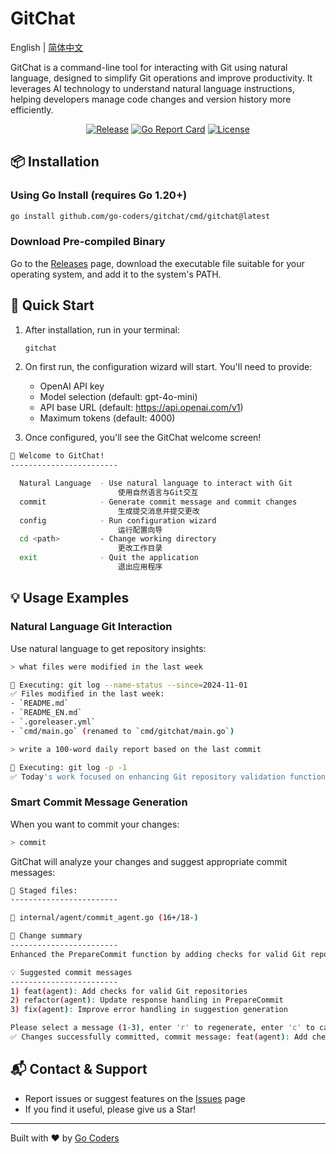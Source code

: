 # GitChat

English | [简体中文](README.md)

GitChat is a command-line tool for interacting with Git using natural language, designed to simplify Git operations and improve productivity. It leverages AI technology to understand natural language instructions, helping developers manage code changes and version history more efficiently.

<div align="center">

[![Release](https://img.shields.io/github/v/release/go-coders/gitchat)](https://github.com/go-coders/gitchat/releases)
[![Go Report Card](https://goreportcard.com/badge/github.com/go-coders/gitchat)](https://goreportcard.com/report/github.com/go-coders/gitchat)
[![License](https://img.shields.io/github/license/go-coders/gitchat)](LICENSE)

</div>

## 📦 Installation

### Using Go Install (requires Go 1.20+)

```bash
go install github.com/go-coders/gitchat/cmd/gitchat@latest
```

### Download Pre-compiled Binary

Go to the [Releases](https://github.com/go-coders/gitchat/releases) page, download the executable file suitable for your operating system, and add it to the system's PATH.

## 🚀 Quick Start

1. After installation, run in your terminal:

   ```bash
   gitchat
   ```

2. On first run, the configuration wizard will start. You'll need to provide:

   - OpenAI API key
   - Model selection (default: gpt-4o-mini)
   - API base URL (default: https://api.openai.com/v1)
   - Maximum tokens (default: 4000)

3. Once configured, you'll see the GitChat welcome screen!

```bash
🤖 Welcome to GitChat!
------------------------

  Natural Language  - Use natural language to interact with Git
                        使用自然语言与Git交互
  commit            - Generate commit message and commit changes
                        生成提交消息并提交更改
  config            - Run configuration wizard
                        运行配置向导
  cd <path>         - Change working directory
                        更改工作目录
  exit              - Quit the application
                        退出应用程序

```

## 💡 Usage Examples

### Natural Language Git Interaction

Use natural language to get repository insights:

```bash
> what files were modified in the last week

🔄 Executing: git log --name-status --since=2024-11-01
✅ Files modified in the last week:
- `README.md`
- `README_EN.md`
- `.goreleaser.yml`
- `cmd/main.go` (renamed to `cmd/gitchat/main.go`)

```

```bash
> write a 100-word daily report based on the last commit

🔄 Executing: git log -p -1
✅ Today's work focused on enhancing Git repository validation functionality. I added new code in chat_agent.go to verify whether the current directory is a Git repository before executing chat functionality. If not, it returns a custom NotGitRepoError. Additionally, I cleaned up the response handling to ensure proper formatting. These improvements enhance system robustness by preventing unnecessary operations in non-Git repository environments.

```

### Smart Commit Message Generation

When you want to commit your changes:

```bash
> commit
```

GitChat will analyze your changes and suggest appropriate commit messages:

```bash
📄 Staged files:
------------------------

📝 internal/agent/commit_agent.go (16+/18-)

📝 Change summary
------------------------
Enhanced the PrepareCommit function by adding checks for valid Git repositories and refactoring response handling. Introduced a new error type for non-Git repositories and modified the return type to include a structured CommitResponse. Improved logging and error handling in the generateSuggestions function to ensure clearer and more reliable suggestion generation.

💡 Suggested commit messages
------------------------
1) feat(agent): Add checks for valid Git repositories
2) refactor(agent): Update response handling in PrepareCommit
3) fix(agent): Improve error handling in suggestion generation

Please select a message (1-3), enter 'r' to regenerate, enter 'c' to cancel, or enter 'm' to manually input: 1
✅ Changes successfully committed, commit message: feat(agent): Add checks for valid Git repositories

```

## 📬 Contact & Support

- Report issues or suggest features on the [Issues](https://github.com/go-coders/gitchat/issues) page
- If you find it useful, please give us a Star!

---

Built with ❤️ by [Go Coders](https://github.com/go-coders)
